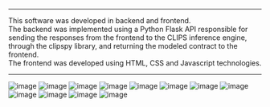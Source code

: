 ***
This software was developed in backend and frontend.  
The backend was implemented using a Python Flask API responsible for sending the responses from the frontend to the CLIPS inference engine,  
through the clipspy library, and returning the modeled contract to the frontend.  
The frontend was developed using HTML, CSS and Javascript technologies.
***
![image](https://github.com/user-attachments/assets/f0106ae0-7fcf-4fa4-a42a-b6276c312761)
![image](https://github.com/user-attachments/assets/18ed9a1f-8d8c-4d04-a7e6-6c2ee70287aa)
![image](https://github.com/user-attachments/assets/495350f6-ae1d-4da5-93a4-bf2a9619d39e)
![image](https://github.com/user-attachments/assets/ac012b98-8125-4b19-8669-3cd8ead3f44c)
![image](https://github.com/user-attachments/assets/647244af-4494-400e-b7b6-0adcbfed8dec)
![image](https://github.com/user-attachments/assets/049bf82f-1be6-4443-a26b-0d168b7d33c6)
![image](https://github.com/user-attachments/assets/2054fbca-fb98-4d25-b4d1-2243634a3198)
![image](https://github.com/user-attachments/assets/05030c06-5ee5-48b7-b016-0576cd414535)
![image](https://github.com/user-attachments/assets/b70b5fc0-dcb9-4317-b933-b46ae03d8b00)
![image](https://github.com/user-attachments/assets/b1eea5d9-fa2e-4c92-a167-237cccd51acd)
![image](https://github.com/user-attachments/assets/26fc0648-3c8e-4143-ace9-0773ad76f757)
![image](https://github.com/user-attachments/assets/8113223b-dafa-41e3-b4fa-b8a163c076c2)
